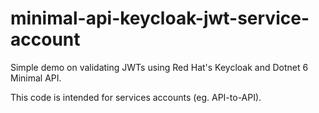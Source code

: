 # minimal-api-keycloak-jwt-service-account


Simple demo on validating JWTs using Red Hat's Keycloak and Dotnet 6 Minimal API. 

This code is intended for services accounts (eg. API-to-API).
